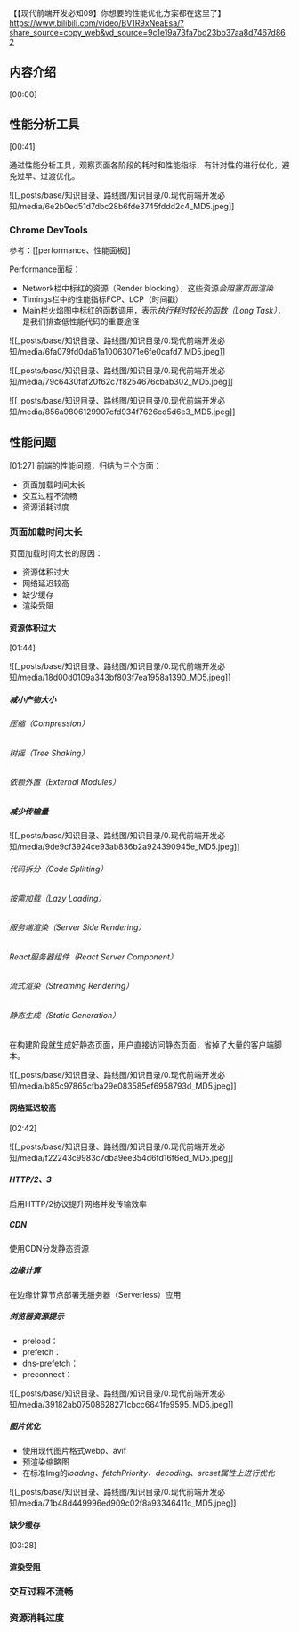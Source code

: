 【【现代前端开发必知09】你想要的性能优化方案都在这里了】 https://www.bilibili.com/video/BV1R9xNeaEsa/?share_source=copy_web&vd_source=9c1e19a73fa7bd23bb37aa8d7467d862


## 内容介绍
[00:00]


## 性能分析工具
[00:41]

通过性能分析工具，观察页面各阶段的耗时和性能指标，有针对性的进行优化，避免过早、过渡优化。

![[_posts/base/知识目录、路线图/知识目录/0.现代前端开发必知/media/6e2b0ed51d7dbc28b6fde3745fddd2c4_MD5.jpeg]]
 
### Chrome DevTools
参考：[[performance、性能面板]]

Performance面板：
- Network栏中标红的资源（Render blocking），这些资源*会阻塞页面渲染*
- Timings栏中的性能指标FCP、LCP（时间戳）
- Main栏火焰图中标红的函数调用，表示*执行耗时较长的函数（Long Task）*，是我们排查低性能代码的重要途径

![[_posts/base/知识目录、路线图/知识目录/0.现代前端开发必知/media/6fa079fd0da61a10063071e6fe0cafd7_MD5.jpeg]]

![[_posts/base/知识目录、路线图/知识目录/0.现代前端开发必知/media/79c6430faf20f62c7f8254676cbab302_MD5.jpeg]]

![[_posts/base/知识目录、路线图/知识目录/0.现代前端开发必知/media/856a9806129907cfd934f7626cd5d6e3_MD5.jpeg]]


## 性能问题
[01:27]
前端的性能问题，归结为三个方面：
- 页面加载时间太长 
- 交互过程不流畅 
- 资源消耗过度

### 页面加载时间太长
页面加载时间太长的原因：
- 资源体积过大 
- 网络延迟较高 
- 缺少缓存 
- 渲染受阻

#### 资源体积过大
[01:44]

![[_posts/base/知识目录、路线图/知识目录/0.现代前端开发必知/media/18d00d0109a343bf803f7ea1958a1390_MD5.jpeg]]

##### 减小产物大小 
###### 压缩（Compression） 
###### 树摇（Tree Shaking）
###### 依赖外置（External Modules）

##### 减少传输量
![[_posts/base/知识目录、路线图/知识目录/0.现代前端开发必知/media/9de9cf3924ce93ab836b2a924390945e_MD5.jpeg]]

###### 代码拆分（Code Splitting）
###### 按需加载（Lazy Loading）
###### 服务端渲染（Server Side Rendering）
###### React服务器组件（React Server Component）
###### 流式渲染（Streaming Rendering）

###### 静态生成（Static Generation）
在构建阶段就生成好静态页面，用户直接访问静态页面，省掉了大量的客户端脚本。

![[_posts/base/知识目录、路线图/知识目录/0.现代前端开发必知/media/b85c97865cfba29e083585ef6958793d_MD5.jpeg]]


#### 网络延迟较高
[02:42]

![[_posts/base/知识目录、路线图/知识目录/0.现代前端开发必知/media/f22243c9983c7dba9ee354d6fd16f6ed_MD5.jpeg]]


##### HTTP/2、3 
启用HTTP/2协议提升网络并发传输效率

##### CDN 
使用CDN分发静态资源

##### 边缘计算 
在边缘计算节点部署无服务器（Serverless）应用

##### 浏览器资源提示 
- preload：
- prefetch：
- dns-prefetch：
- preconnect：

![[_posts/base/知识目录、路线图/知识目录/0.现代前端开发必知/media/39182ab07508628271cbcc6641fe9595_MD5.jpeg]]


##### 图片优化
- 使用现代图片格式webp、avif
- 预渲染缩略图
- 在标准Img的*loading、fetchPriority、decoding、srcset属性上进行优化*

![[_posts/base/知识目录、路线图/知识目录/0.现代前端开发必知/media/71b48d449996ed909c02f8a93346411c_MD5.jpeg]]


#### 缺少缓存
[03:28]


#### 渲染受阻



### 交互过程不流畅


### 资源消耗过度